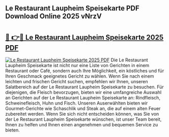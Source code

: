 ## Le Restaurant Laupheim Speisekarte PDF Download Online 2025 vNrzV

# <h2><a href="http://gccl59h.nevu.top/?p=Le+Restaurant+Laupheim+Speisekarte">🔗 👉🔴 Le Restaurant Laupheim Speisekarte 2025 PDF</a></h2>

[![Le Restaurant Laupheim Speisekarte 2025 PDF](https://i.imgur.com/dBaPXMq.png)](http://gccl59h.nevu.top/?p=Le+Restaurant+Laupheim+Speisekarte)
Die Le Restaurant Laupheim Speisekarte ist nicht nur eine Liste von Gerichten in einem Restaurant oder Café, sondern auch Ihre Möglichkeit, ein köstliches und für Ihren Geschmack geeignetes Gericht zu wählen. Wenn Sie nach einem leichten und frischen Gericht suchen, empfehlen wir Ihnen, unseren Salatbereich auf der Le Restaurant Laupheim Speisekarte zu besuchen. Für diejenigen, die Fleisch bevorzugen, bieten wir eine umfangreiche Auswahl an Gerichten auf der Le Restaurant Laupheim Speisekarte an: Rindfleisch, Schweinefleisch, Huhn und Fisch. Unseren Auserwählten bieten wir Gourmet-Gerichte wie Schaschlik und Steak an, die auf einem alten Feuer zubereitet werden. Wenn Sie sich nicht entscheiden können, was Sie von der Le Restaurant Laupheim Speisekarte wünschen, ist unser Team bereit, Ihnen zu helfen und Ihnen einen angenehmen und bequemen Service zu bieten.
